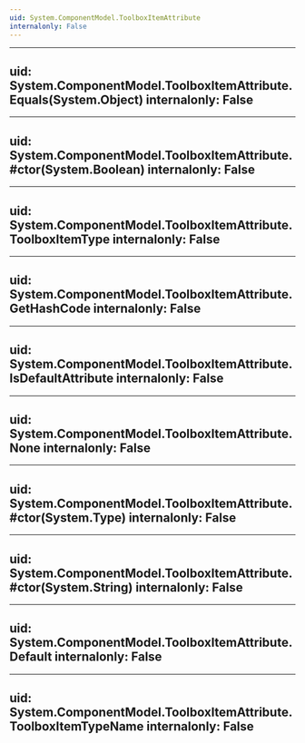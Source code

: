 ```yaml
---
uid: System.ComponentModel.ToolboxItemAttribute
internalonly: False
---
```


---
uid: System.ComponentModel.ToolboxItemAttribute.Equals(System.Object)
internalonly: False
---

---
uid: System.ComponentModel.ToolboxItemAttribute.#ctor(System.Boolean)
internalonly: False
---

---
uid: System.ComponentModel.ToolboxItemAttribute.ToolboxItemType
internalonly: False
---

---
uid: System.ComponentModel.ToolboxItemAttribute.GetHashCode
internalonly: False
---

---
uid: System.ComponentModel.ToolboxItemAttribute.IsDefaultAttribute
internalonly: False
---

---
uid: System.ComponentModel.ToolboxItemAttribute.None
internalonly: False
---

---
uid: System.ComponentModel.ToolboxItemAttribute.#ctor(System.Type)
internalonly: False
---

---
uid: System.ComponentModel.ToolboxItemAttribute.#ctor(System.String)
internalonly: False
---

---
uid: System.ComponentModel.ToolboxItemAttribute.Default
internalonly: False
---

---
uid: System.ComponentModel.ToolboxItemAttribute.ToolboxItemTypeName
internalonly: False
---
